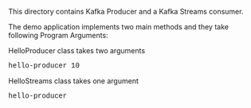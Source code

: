 
This directory contains Kafka Producer and a Kafka Streams consumer.

The demo application implements two main methods
and they take following Program Arguments:

HelloProducer class takes two arguments

<font face="courier">hello-producer 10</font>

HelloStreams class takes one argument

<font face="courier">hello-producer</font>